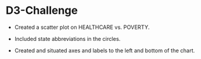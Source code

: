 # D3-Challenge

- Created a scatter plot on HEALTHCARE vs. POVERTY.

- Included state abbreviations in the circles.

- Created and situated axes and labels to the left and bottom of the chart.